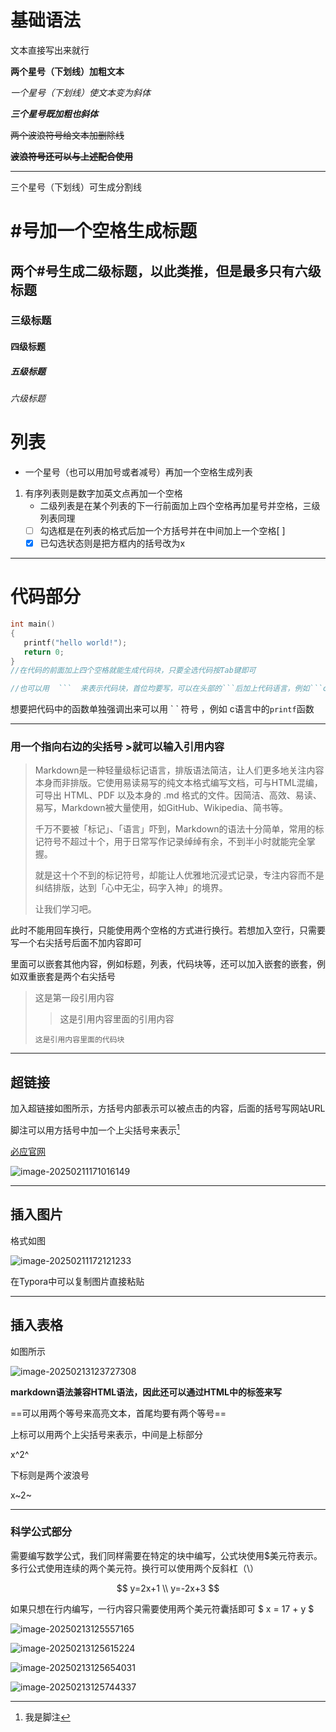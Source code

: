 # 基础语法
文本直接写出来就行



**两个星号（下划线）加粗文本**



*一个星号（下划线）使文本变为斜体*



***三个星号既加粗也斜体***



~~两个波浪符号给文本加删除线~~



**~~波浪符号还可以与上述配合使用~~**

***

三个星号（下划线）可生成分割线


# #号加一个空格生成标题

## 两个#号生成二级标题，以此类推，但是最多只有六级标题

### 三级标题

#### 四级标题

##### 五级标题

###### 六级标题


# 列表
* 一个星号（也可以用加号或者减号）再加一个空格生成列表
1. 有序列表则是数字加英文点再加一个空格
   * 二级列表是在某个列表的下一行前面加上四个空格再加星号并空格，三级列表同理
   * [ ] 勾选框是在列表的格式后加一个方括号并在中间加上一个空格[ ]  
   * [x] 已勾选状态则是把方框内的括号改为x

***
# 代码部分
```C
int main()
{
   printf("hello world!");
   return 0;
}
//在代码的前面加上四个空格就能生成代码块，只要全选代码按Tab键即可

//也可以用  ```  来表示代码块，首位均要写，可以在头部的```后加上代码语言，例如```c就代表代码块里写的是c语言代码
```

 想要把代码中的函数单独强调出来可以用       \`   \`   符号  ，例如
c语言中的`printf`函数 

***

### 用一个指向右边的尖括号  \>就可以输入引用内容
> Markdown是一种轻量级标记语言，排版语法简洁，让人们更多地关注内容本身而非排版。它使用易读易写的纯文本格式编写文档，可与HTML混编，可导出 HTML、PDF 以及本身的 .md 格式的文件。因简洁、高效、易读、易写，Markdown被大量使用，如GitHub、Wikipedia、简书等。
>
>千万不要被「标记」、「语言」吓到，Markdown的语法十分简单，常用的标记符号不超过十个，用于日常写作记录绰绰有余，不到半小时就能完全掌握。
>
>就是这十个不到的标记符号，却能让人优雅地沉浸式记录，专注内容而不是纠结排版，达到「心中无尘，码字入神」的境界。
>
>让我们学习吧。

此时不能用回车换行，只能使用两个空格的方式进行换行。若想加入空行，只需要写一个右尖括号后面不加内容即可

里面可以嵌套其他内容，例如标题，列表，代码块等，还可以加入嵌套的嵌套，例如双重嵌套是两个右尖括号
>这是第一段引用内容  
>>这是引用内容里面的引用内容
> ~~~~汉语
> 这是引用内容里面的代码块
> ~~~~

***

## 超链接

加入超链接如图所示，方括号内部表示可以被点击的内容，后面的括号写网站URL

脚注可以用方括号中加一个上尖括号来表示[^1]

[^1]:我是脚注



[必应官网](https://www.bing.com)

![image-20250211171016149](C:\Users\admin\AppData\Roaming\Typora\typora-user-images\image-20250211171016149.png)

***
## 插入图片
 格式如图

![image-20250211172121233](C:\Users\admin\AppData\Roaming\Typora\typora-user-images\image-20250211172121233.png)

在Typora中可以复制图片直接粘贴

***

## 插入表格

如图所示

![image-20250213123727308](C:\Users\admin\AppData\Roaming\Typora\typora-user-images\image-20250213123727308.png)



**markdown语法兼容HTML语法，因此还可以通过HTML中的标签来写**



==可以用两个等号来高亮文本，首尾均要有两个等号==

上标可以用两个上尖括号来表示，中间是上标部分

x^2^

下标则是两个波浪号

x~2~

***

### 科学公式部分

需要编写数学公式，我们同样需要在特定的块中编写，公式块使用$美元符表示。多行公式使用连续的两个美元符。换行可以使用两个反斜杠（\）

$$
y=2x+1  
\\
y=-2x+3
$$

如果只想在行内编写，一行内容只需要使用两个美元符囊括即可
$ x = 17 + y $ 

![image-20250213125557165](C:\Users\admin\AppData\Roaming\Typora\typora-user-images\image-20250213125557165.png)

![image-20250213125615224](C:\Users\admin\AppData\Roaming\Typora\typora-user-images\image-20250213125615224.png)

![image-20250213125654031](C:\Users\admin\AppData\Roaming\Typora\typora-user-images\image-20250213125654031.png)

![image-20250213125744337](C:\Users\admin\AppData\Roaming\Typora\typora-user-images\image-20250213125744337.png)
